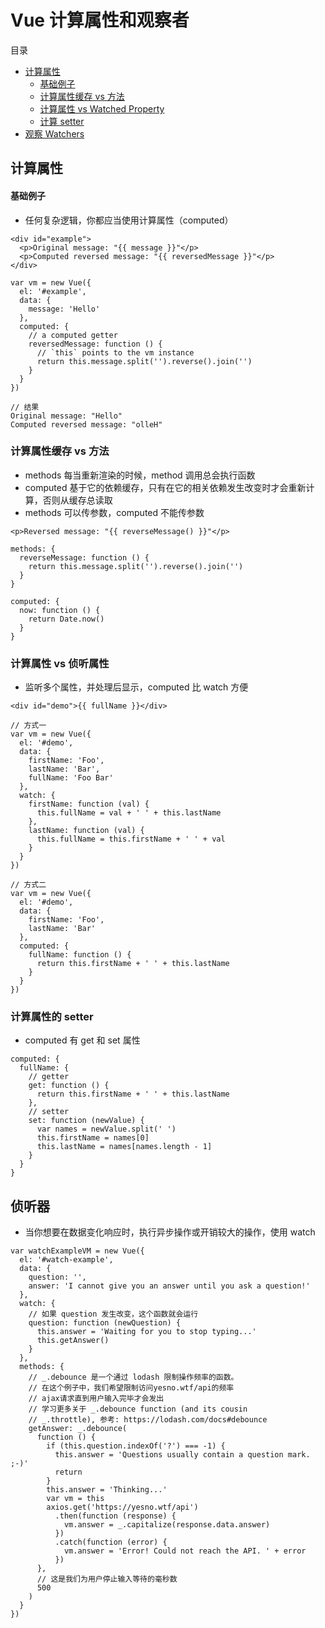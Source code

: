# Vue 计算属性和观察者

目录

- [计算属性](#计算属性)
    - [基础例子](#基础例子)
    - [计算属性缓存 vs 方法](#计算属性缓存-vs-方法)
    - [计算属性 vs Watched Property](#计算属性-vs-watched-property)
    - [计算 setter](#计算-setter)
- [观察 Watchers](#观察-watchers)

## 计算属性

#### 基础例子

- 任何复杂逻辑，你都应当使用计算属性（computed）

```
<div id="example">
  <p>Original message: "{{ message }}"</p>
  <p>Computed reversed message: "{{ reversedMessage }}"</p>
</div>

var vm = new Vue({
  el: '#example',
  data: {
    message: 'Hello'
  },
  computed: {
    // a computed getter
    reversedMessage: function () {
      // `this` points to the vm instance
      return this.message.split('').reverse().join('')
    }
  }
})

// 结果
Original message: "Hello"
Computed reversed message: "olleH"
```

### 计算属性缓存 vs 方法

- methods 每当重新渲染的时候，method 调用总会执行函数
- computed 基于它的依赖缓存，只有在它的相关依赖发生改变时才会重新计算，否则从缓存总读取
- methods 可以传参数，computed 不能传参数

```
<p>Reversed message: "{{ reverseMessage() }}"</p>

methods: {
  reverseMessage: function () {
    return this.message.split('').reverse().join('')
  }
}

computed: {
  now: function () {
    return Date.now()
  }
}
```

### 计算属性 vs 侦听属性

- 监听多个属性，并处理后显示，computed 比 watch 方便

```
<div id="demo">{{ fullName }}</div>

// 方式一
var vm = new Vue({
  el: '#demo',
  data: {
    firstName: 'Foo',
    lastName: 'Bar',
    fullName: 'Foo Bar'
  },
  watch: {
    firstName: function (val) {
      this.fullName = val + ' ' + this.lastName
    },
    lastName: function (val) {
      this.fullName = this.firstName + ' ' + val
    }
  }
})

// 方式二
var vm = new Vue({
  el: '#demo',
  data: {
    firstName: 'Foo',
    lastName: 'Bar'
  },
  computed: {
    fullName: function () {
      return this.firstName + ' ' + this.lastName
    }
  }
})
```

### 计算属性的 setter

- computed 有 get 和 set 属性

```
computed: {
  fullName: {
    // getter
    get: function () {
      return this.firstName + ' ' + this.lastName
    },
    // setter
    set: function (newValue) {
      var names = newValue.split(' ')
      this.firstName = names[0]
      this.lastName = names[names.length - 1]
    }
  }
}
```

## 侦听器

- 当你想要在数据变化响应时，执行异步操作或开销较大的操作，使用 watch

```
var watchExampleVM = new Vue({
  el: '#watch-example',
  data: {
    question: '',
    answer: 'I cannot give you an answer until you ask a question!'
  },
  watch: {
    // 如果 question 发生改变，这个函数就会运行
    question: function (newQuestion) {
      this.answer = 'Waiting for you to stop typing...'
      this.getAnswer()
    }
  },
  methods: {
    // _.debounce 是一个通过 lodash 限制操作频率的函数。
    // 在这个例子中，我们希望限制访问yesno.wtf/api的频率
    // ajax请求直到用户输入完毕才会发出
    // 学习更多关于 _.debounce function (and its cousin
    // _.throttle), 参考: https://lodash.com/docs#debounce
    getAnswer: _.debounce(
      function () {
        if (this.question.indexOf('?') === -1) {
          this.answer = 'Questions usually contain a question mark. ;-)'
          return
        }
        this.answer = 'Thinking...'
        var vm = this
        axios.get('https://yesno.wtf/api')
          .then(function (response) {
            vm.answer = _.capitalize(response.data.answer)
          })
          .catch(function (error) {
            vm.answer = 'Error! Could not reach the API. ' + error
          })
      },
      // 这是我们为用户停止输入等待的毫秒数
      500
    )
  }
})
```

